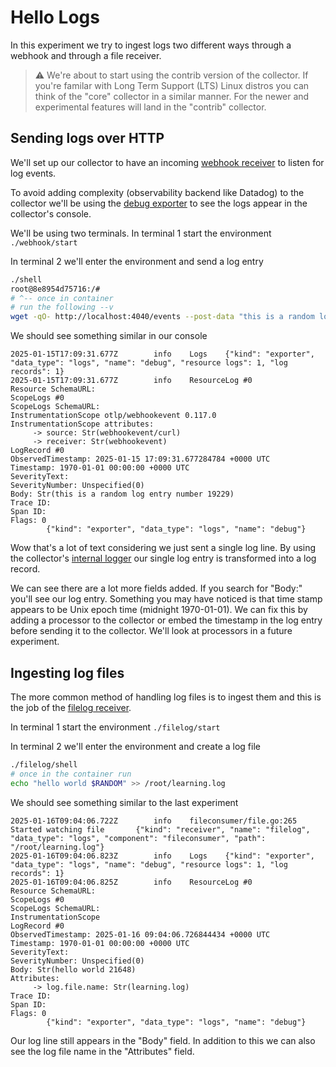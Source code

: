 # Hello Logs

In this experiment we try to ingest logs two different ways through a webhook and through a file receiver.

> :warning: We're about to start using the contrib version of the collector. If you're familar with Long Term Support (LTS) Linux distros you can think of the "core" collector in a similar manner. For the newer and experimental features will land in the "contrib" collector.

## Sending logs over HTTP

We'll set up our collector to have an incoming [webhook receiver][docs_webhook_rxr] to listen for log events.

To avoid adding complexity (observability backend like Datadog) to the collector we'll be using the [debug exporter][docs_debug_exp] to see the logs appear in the collector's console.

We'll be using two terminals. In terminal 1 start the environment `./webhook/start`

In terminal 2 we'll enter the environment and send a log entry

```sh
./shell
root@8e8954d75716:/#
# ^-- once in container
# run the following --v
wget -qO- http://localhost:4040/events --post-data "this is a random log entry number $RANDOM"
```

We should see something similar in our console

```log
2025-01-15T17:09:31.677Z        info    Logs    {"kind": "exporter", "data_type": "logs", "name": "debug", "resource logs": 1, "log records": 1}
2025-01-15T17:09:31.677Z        info    ResourceLog #0
Resource SchemaURL:
ScopeLogs #0
ScopeLogs SchemaURL:
InstrumentationScope otlp/webhookevent 0.117.0
InstrumentationScope attributes:
     -> source: Str(webhookevent/curl)
     -> receiver: Str(webhookevent)
LogRecord #0
ObservedTimestamp: 2025-01-15 17:09:31.677284784 +0000 UTC
Timestamp: 1970-01-01 00:00:00 +0000 UTC
SeverityText:
SeverityNumber: Unspecified(0)
Body: Str(this is a random log entry number 19229)
Trace ID:
Span ID:
Flags: 0
        {"kind": "exporter", "data_type": "logs", "name": "debug"}
```

Wow that's a lot of text considering we just sent a single log line. By using the collector's [internal logger][docs_debug_exp_logger] our single log entry is transformed into a log record.

We can see there are a lot more fields added. If you search for "Body:" you'll see our log entry. Something you may have noticed is that time stamp appears to be Unix epoch time (midnight 1970-01-01). We can fix this by adding a processor to the collector or embed the timestamp in the log entry before sending it to the collector. We'll look at processors in a future experiment.

## Ingesting log files

The more common method of handling log files is to ingest them and this is the job of the [filelog receiver][docs_filelog_rxr].

In terminal 1 start the environment `./filelog/start`

In terminal 2 we'll enter the environment and create a log file

```sh
./filelog/shell
# once in the container run
echo "hello world $RANDOM" >> /root/learning.log
```

We should see something similar to the last experiment

```log
2025-01-16T09:04:06.722Z        info    fileconsumer/file.go:265        Started watching file       {"kind": "receiver", "name": "filelog", "data_type": "logs", "component": "fileconsumer", "path": "/root/learning.log"}
2025-01-16T09:04:06.823Z        info    Logs    {"kind": "exporter", "data_type": "logs", "name": "debug", "resource logs": 1, "log records": 1}
2025-01-16T09:04:06.825Z        info    ResourceLog #0
Resource SchemaURL:
ScopeLogs #0
ScopeLogs SchemaURL:
InstrumentationScope
LogRecord #0
ObservedTimestamp: 2025-01-16 09:04:06.726844434 +0000 UTC
Timestamp: 1970-01-01 00:00:00 +0000 UTC
SeverityText:
SeverityNumber: Unspecified(0)
Body: Str(hello world 21648)
Attributes:
     -> log.file.name: Str(learning.log)
Trace ID:
Span ID:
Flags: 0
        {"kind": "exporter", "data_type": "logs", "name": "debug"}
```

Our log line still appears in the "Body" field. In addition to this we can also see the log file name in the "Attributes" field.

<!-- linkies -->
[docs_webhook_rxr]: https://github.com/open-telemetry/opentelemetry-collector-contrib/tree/main/receiver/webhookeventreceiver
[docs_filelog_rxr]: https://github.com/open-telemetry/opentelemetry-collector-contrib/blob/main/receiver/filelogreceiver/README.md
[docs_debug_exp]: https://github.com/open-telemetry/opentelemetry-collector/blob/main/exporter/debugexporter/README.md
[docs_debug_exp_logger]: https://github.com/open-telemetry/opentelemetry-collector/blob/main/exporter/debugexporter/README.md#using-the-collectors-internal-logger
